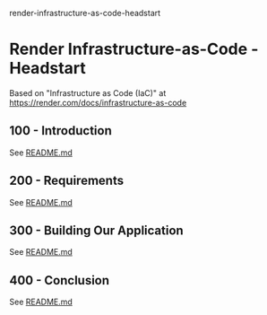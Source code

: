 render-infrastructure-as-code-headstart
# Render Infrastructure-as-Code - Headstart

Based on "Infrastructure as Code (IaC)" at https://render.com/docs/infrastructure-as-code

## 100 - Introduction

See [README.md](./100/README.md)

## 200 - Requirements

See [README.md](./200/README.md)

## 300 - Building Our Application

See [README.md](./300/README.md)

## 400 - Conclusion

See [README.md](./400/README.md)
